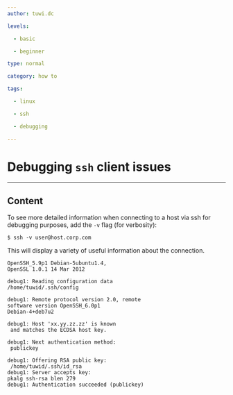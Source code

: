 ```yaml
---
author: tuwi.dc

levels:

  - basic

  - beginner

type: normal

category: how to

tags:

  - linux

  - ssh

  - debugging

---
```


# Debugging `ssh` client issues

---
## Content

To see more detailed information when connecting to a host via ssh for debugging purposes, add the `-v` flag (for verbosity):   
```
$ ssh -v user@host.corp.com
```
This will display a variety of useful information about the connection. 

 
```
OpenSSH_5.9p1 Debian-5ubuntu1.4, 
OpenSSL 1.0.1 14 Mar 2012

```
```
debug1: Reading configuration data 
/home/tuwid/.ssh/config
```
```
debug1: Remote protocol version 2.0, remote 
software version OpenSSH_6.0p1 
Debian-4+deb7u2

```

```
debug1: Host 'xx.yy.zz.zz' is known
 and matches the ECDSA host key.

```
```
debug1: Next authentication method:
 publickey
```

```
debug1: Offering RSA public key:
 /home/tuwid/.ssh/id_rsa
debug1: Server accepts key: 
pkalg ssh-rsa blen 279
debug1: Authentication succeeded (publickey)

```

